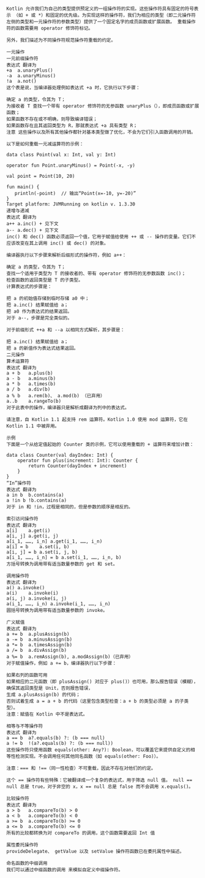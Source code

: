     Kotlin 允许我们为自己的类型提供预定义的一组操作符的实现。这些操作符具有固定的符号表示 （如 + 或 *）和固定的优先级。为实现这样的操作符，我们为相应的类型（即二元操作符左侧的类型和一元操作符的参数类型）提供了一个固定名字的成员函数或扩展函数。 重载操作符的函数需要用 operator 修饰符标记。
    
    另外，我们描述为不同操作符规范操作符重载的约定。
    
    一元操作
    一元前缀操作符
    表达式	翻译为
    +a	a.unaryPlus()
    -a	a.unaryMinus()
    !a	a.not()
    这个表是说，当编译器处理例如表达式 +a 时，它执行以下步骤：
    
    确定 a 的类型，令其为 T；
    为接收者 T 查找一个带有 operator 修饰符的无参函数 unaryPlus（），即成员函数或扩展函数；
    如果函数不存在或不明确，则导致编译错误；
    如果函数存在且其返回类型为 R，那就表达式 +a 具有类型 R；
    注意 这些操作以及所有其他操作都针对基本类型做了优化，不会为它们引入函数调用的开销。
    
    以下是如何重载一元减运算符的示例：
    
    data class Point(val x: Int, val y: Int)
    ​
    operator fun Point.unaryMinus() = Point(-x, -y)
    ​
    val point = Point(10, 20)
    ​
    fun main() {
       println(-point)  // 输出“Point(x=-10, y=-20)”
    }
    Target platform: JVMRunning on kotlin v. 1.3.30
    递增与递减
    表达式	翻译为
    a++	a.inc() + 见下文
    a--	a.dec() + 见下文
    inc() 和 dec() 函数必须返回一个值，它用于赋值给使用 ++ 或 -- 操作的变量。它们不应该改变在其上调用 inc() 或 dec() 的对象。
    
    编译器执行以下步骤来解析后缀形式的操作符，例如 a++：
    
    确定 a 的类型，令其为 T；
    查找一个适用于类型为 T 的接收者的、带有 operator 修饰符的无参数函数 inc()；
    检查函数的返回类型是 T 的子类型。
    计算表达式的步骤是：
    
    把 a 的初始值存储到临时存储 a0 中；
    把 a.inc() 结果赋值给 a；
    把 a0 作为表达式的结果返回。
    对于 a--，步骤是完全类似的。
    
    对于前缀形式 ++a 和 --a 以相同方式解析，其步骤是：
    
    把 a.inc() 结果赋值给 a；
    把 a 的新值作为表达式结果返回。
    二元操作
    算术运算符
    表达式	翻译为
    a + b	a.plus(b)
    a - b	a.minus(b)
    a * b	a.times(b)
    a / b	a.div(b)
    a % b	a.rem(b)、 a.mod(b) （已弃用）
    a..b	a.rangeTo(b)
    对于此表中的操作，编译器只是解析成翻译为列中的表达式。
    
    请注意，自 Kotlin 1.1 起支持 rem 运算符。Kotlin 1.0 使用 mod 运算符，它在 Kotlin 1.1 中被弃用。
    
    示例
    下面是一个从给定值起始的 Counter 类的示例，它可以使用重载的 + 运算符来增加计数：
    
    data class Counter(val dayIndex: Int) {
        operator fun plus(increment: Int): Counter {
            return Counter(dayIndex + increment)
        }
    }
    “In”操作符
    表达式	翻译为
    a in b	b.contains(a)
    a !in b	!b.contains(a)
    对于 in 和 !in，过程是相同的，但是参数的顺序是相反的。
    
    索引访问操作符
    表达式	翻译为
    a[i]	a.get(i)
    a[i, j]	a.get(i, j)
    a[i_1, ……, i_n]	a.get(i_1, ……, i_n)
    a[i] = b	a.set(i, b)
    a[i, j] = b	a.set(i, j, b)
    a[i_1, ……, i_n] = b	a.set(i_1, ……, i_n, b)
    方括号转换为调用带有适当数量参数的 get 和 set。
    
    调用操作符
    表达式	翻译为
    a()	a.invoke()
    a(i)	a.invoke(i)
    a(i, j)	a.invoke(i, j)
    a(i_1, ……, i_n)	a.invoke(i_1, ……, i_n)
    圆括号转换为调用带有适当数量参数的 invoke。
    
    广义赋值
    表达式	翻译为
    a += b	a.plusAssign(b)
    a -= b	a.minusAssign(b)
    a *= b	a.timesAssign(b)
    a /= b	a.divAssign(b)
    a %= b	a.remAssign(b), a.modAssign(b)（已弃用）
    对于赋值操作，例如 a += b，编译器执行以下步骤：
    
    如果右列的函数可用
    如果相应的二元函数（即 plusAssign() 对应于 plus()）也可用，那么报告错误（模糊），
    确保其返回类型是 Unit，否则报告错误，
    生成 a.plusAssign(b) 的代码；
    否则试着生成 a = a + b 的代码（这里包含类型检查：a + b 的类型必须是 a 的子类型）。
    注意：赋值在 Kotlin 中不是表达式。
    
    相等与不等操作符
    表达式	翻译为
    a == b	a?.equals(b) ?: (b === null)
    a != b	!(a?.equals(b) ?: (b === null))
    这些操作符只使用函数 equals(other: Any?): Boolean，可以覆盖它来提供自定义的相等性检测实现。不会调用任何其他同名函数（如 equals(other: Foo)）。
    
    注意：=== 和 !==（同一性检查）不可重载，因此不存在对他们的约定。
    
    这个 == 操作符有些特殊：它被翻译成一个复杂的表达式，用于筛选 null 值。 null == null 总是 true，对于非空的 x，x == null 总是 false 而不会调用 x.equals()。
    
    比较操作符
    表达式	翻译为
    a > b	a.compareTo(b) > 0
    a < b	a.compareTo(b) < 0
    a >= b	a.compareTo(b) >= 0
    a <= b	a.compareTo(b) <= 0
    所有的比较都转换为对 compareTo 的调用，这个函数需要返回 Int 值
    
    属性委托操作符
    provideDelegate、 getValue 以及 setValue 操作符函数已在委托属性中描述。
    
    命名函数的中缀调用
    我们可以通过中缀函数的调用 来模拟自定义中缀操作符。